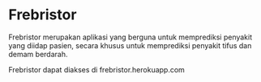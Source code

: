 # Frebristor
Frebristor merupakan aplikasi yang berguna untuk memprediksi penyakit yang diidap pasien, secara khusus untuk memprediksi penyakit tifus dan demam berdarah.

Frebristor dapat diakses di frebristor.herokuapp.com
